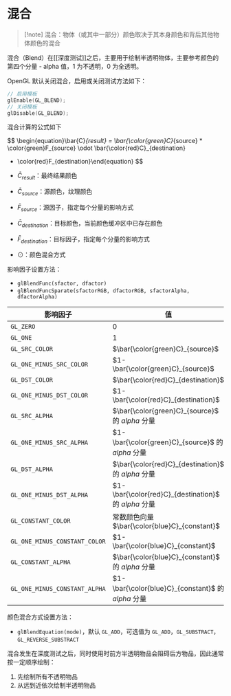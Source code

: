 # 混合

> [!note] 混合：物体（或其中一部分）颜色取决于其本身颜色和背后其他物体颜色的混合

混合（Blend）在[[深度测试]]之后，主要用于绘制半透明物体，主要参考颜色的第四个分量 - alpha 值，1 为不透明，0 为全透明。

OpenGL 默认关闭混合，启用或关闭测试方法如下：

```c++
// 启用模板
glEnable(GL_BLEND);
// 关闭模板
glDisable(GL_BLEND);
```

混合计算的公式如下

$$
\begin{equation}\bar{C}_{result} = \bar{\color{green}C}_{source} * \color{green}F_{source} \odot \bar{\color{red}C}_{destination}
 * \color{red}F_{destination}\end{equation}
$$

* $\bar{C}_{result}$：最终结果颜色
* $\bar{C}_{source}$：源颜色，纹理颜色
* $\bar{F}_{source}$：源因子，指定每个分量的影响方式
* $\bar{C}_{destination}$：目标颜色，当前颜色缓冲区中已存在颜色
* $\bar{F}_{destination}$：目标因子，指定每个分量的影响方式
* $\odot$：颜色混合方式

影响因子设置方法：

* `glBlendFunc(sfactor, dfactor)`
* `glBlendFuncSparate(sfactorRGB, dfactorRGB, sfactorAlpha, dfactorAlpha)`

|影响因子|值|
| ----------| ---------------|
|`GL_ZERO`|0|
|`GL_ONE`|1|
|`GL_SRC_COLOR`|$\bar{\color{green}C}_{source}$<br />|
|`GL_ONE_MINUS_SRC_COLOR`|$1-\bar{\color{green}C}_{source}$|
|`GL_DST_COLOR`|$\bar{\color{red}C}_{destination}$|
|`GL_ONE_MINUS_DST_COLOR`|$1-\bar{\color{red}C}_{destination}$|
|`GL_SRC_ALPHA`|$\bar{\color{green}C}_{source}$ 的 $alpha$ 分量|
|`GL_ONE_MINUS_SRC_ALPHA`|$1-\bar{\color{green}C}_{source}$ 的 $alpha$ 分量|
|`GL_DST_ALPHA`|$\bar{\color{red}C}_{destination}$ 的 $alpha$ 分量|
|`GL_ONE_MINUS_DST_ALPHA`|$1-\bar{\color{red}C}_{destination}$ 的 $alpha$ 分量|
|`GL_CONSTANT_COLOR`|常数颜色向量 $\bar{\color{blue}C}_{constant}$|
|`GL_ONE_MINUS_CONSTANT_COLOR`|$1-\bar{\color{blue}C}_{constant}$|
|`GL_CONSTANT_ALPHA`|$\bar{\color{blue}C}_{constant}$ 的 $alpha$ 分量|
|`GL_ONE_MINUS_CONSTANT_ALPHA`|$1-\bar{\color{blue}C}_{constant}$ 的 $alpha$ 分量|
颜色混合方式设置方法：

* `glBlendEquation(mode)`，默认 `GL_ADD`，可选值为 `GL_ADD`，`GL_SUBSTRACT`，`GL_REVERSE_SUBSTRACT`

混合发生在深度测试之后，同时使用时前方半透明物品会阻碍后方物品，因此通常按一定顺序绘制：

1. 先绘制所有不透明物品
2. 从远到近依次绘制半透明物品

